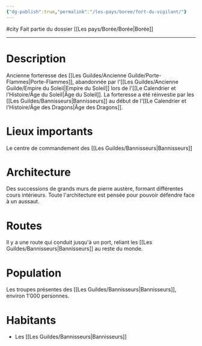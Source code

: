 ```yaml
---
{"dg-publish":true,"permalink":"/les-pays/boree/fort-du-vigilant/"}
---
```


#city 
Fait partie du dossier [[Les pays/Borée/Borée\|Borée]]

-------

# Description
Ancienne forteresse des [[Les Guildes/Ancienne Guilde/Porte-Flammes\|Porte-Flammes]], abandonnée par l'[[Les Guildes/Ancienne Guilde/Empire du Soleil\|Empire du Soleil]] lors de l'[[Le Calendrier et l'Histoire/Âge du Soleil\|Âge du Soleil]]. La forteresse a été réinvestie par les [[Les Guildes/Bannisseurs\|Bannisseurs]] au début de l'[[Le Calendrier et l'Histoire/Âge des Dragons\|Âge des Dragons]].
# Lieux importants
Le centre de commandement des [[Les Guildes/Bannisseurs\|Bannisseurs]]
# Architecture
Des successions de grands murs de pierre austère, formant différentes cours intérieurs. Toute l'architecture est pensée pour pouvoir défendre face à un aussaut.
# Routes
Il y a une route qui conduit jusqu'à un port, reliant les [[Les Guildes/Bannisseurs\|Bannisseurs]] au reste du monde.
# Population
Les troupes présentes des [[Les Guildes/Bannisseurs\|Bannisseurs]], environ 1'000 personnes.
# Habitants
- Les [[Les Guildes/Bannisseurs\|Bannisseurs]]